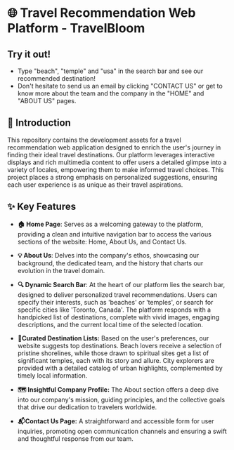 # 🌐 Travel Recommendation Web Platform - TravelBloom
## Try it out!
- Type "beach", "temple" and "usa" in the search bar and see our recommended destination! 
- Don't hesitate to send us an email by clicking "CONTACT US" or get to know more about the team and the company in the "HOME" and "ABOUT US" pages.

## 🚀 Introduction
This repository contains the development assets for a travel recommendation web application designed to enrich the user's journey in finding their ideal travel destinations. Our platform leverages interactive displays and rich multimedia content to offer users a detailed glimpse into a variety of locales, empowering them to make informed travel choices. This project places a strong emphasis on personalized suggestions, ensuring each user experience is as unique as their travel aspirations.

## ✨ Key Features
- **🏠 Home Page**: Serves as a welcoming gateway to the platform, providing a clean and intuitive navigation bar to access the various sections of the website: Home, About Us, and Contact Us.

- **💡 About Us**: Delves into the company's ethos, showcasing our background, the dedicated team, and the history that charts our evolution in the travel domain.

- **🔍 Dynamic Search Bar**: At the heart of our platform lies the search bar, designed to deliver personalized travel recommendations. Users can specify their interests, such as 'beaches' or 'temples', or search for specific cities like 'Toronto, Canada'. The platform responds with a handpicked list of destinations, complete with vivid images, engaging descriptions, and the current local time of the selected location.

- **🌆Curated Destination Lists:** Based on the user's preferences, our website suggests top destinations. Beach lovers receive a selection of pristine shorelines, while those drawn to spiritual sites get a list of significant temples, each with its story and allure. City explorers are provided with a detailed catalog of urban highlights, complemented by timely local information.

- **🗺️ Insightful Company Profile:** The About section offers a deep dive into our company's mission, guiding principles, and the collective goals that drive our dedication to travelers worldwide.
- **📬Contact Us Page:** A straightforward and accessible form for user inquiries, promoting open communication channels and ensuring a swift and thoughtful response from our team.
